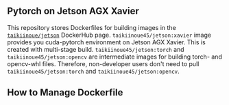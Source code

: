 ## Pytorch on Jetson AGX Xavier

This repository stores Dockerfiles for building images in the [`taikiinoue/jetson`](https://hub.docker.com/repository/docker/taikiinoue45/jetson) DockerHub page. `taikiinoue45/jetson:xavier` image provides you cuda-pytorch environment on Jetson AGX Xavier. This is created with multi-stage build. `taikiinoue45/jetson:torch` and `taikiinoue45/jetson:opencv` are intermediate images for building torch- and opencv-whl files. Therefore, non-developer users don't need to pull `taikiinoue45/jetson:torch` and `taikiinoue45/jetson:opencv`.  

## How to Manage Dockerfile
